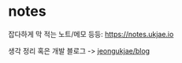 # notes

잡다하게 막 적는 노트/메모 등등: <https://notes.ukjae.io>

생각 정리 혹은 개발 블로그 -> [jeongukjae/blog](https://github.com/jeongukjae/blog)
